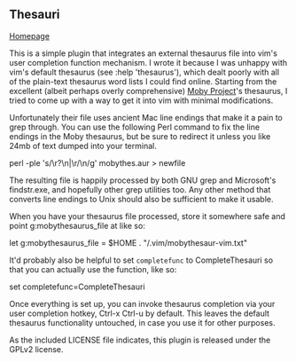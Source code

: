 Thesauri
--------

[Homepage](http://github.com/tomku/thesauri)

This is a simple plugin that integrates an external thesaurus file into vim's
user completion function mechanism.  I wrote it because I was unhappy with
vim's default thesaurus (see :help 'thesaurus'), which dealt poorly with all
of the plain-text thesaurus word lists I could find online.  Starting from the
excellent (albeit perhaps overly comprehensive) [Moby Project](http://icon.shef.ac.uk/Moby/)'s thesaurus,
I tried to come up with a way to get it into vim with minimal modifications.

Unfortunately their file uses ancient Mac line endings that make it a pain to
grep through.  You can use the following Perl command to fix the line endings
in the Moby thesaurus, but be sure to redirect it unless you like 24mb of text
dumped into your terminal.

   perl -ple 's/\r?\n|\r/\n/g' mobythes.aur > newfile

The resulting file is happily processed by both GNU grep and Microsoft's
findstr.exe, and hopefully other grep utilities too.  Any other method that
converts line endings to Unix should also be sufficient to make it usable.

When you have your thesaurus file processed, store it somewhere safe and point
g:mobythesaurus_file at like so:

   let g:mobythesaurus_file = $HOME . "/.vim/mobythesaur-vim.txt"

It'd probably also be helpful to set `completefunc` to CompleteThesauri so
that you can actually use the function, like so:

   set completefunc=CompleteThesauri

Once everything is set up, you can invoke thesaurus completion via your user
completion hotkey, Ctrl-x Ctrl-u by default.  This leaves the default thesaurus
functionality untouched, in case you use it for other purposes.

As the included LICENSE file indicates, this plugin is released under the GPLv2
license.

